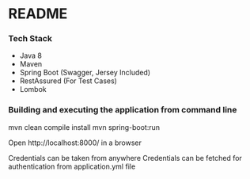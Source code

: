 # README #
### Tech Stack ###

* Java 8
* Maven 
* Spring Boot (Swagger, Jersey Included)
* RestAssured (For Test Cases)
* Lombok

### Building and executing the application from command line ###

mvn clean compile install
mvn spring-boot:run

Open http://localhost:8000/ in a browser

Credentials can be taken from anywhere
Credentials can be fetched for authentication from application.yml file
